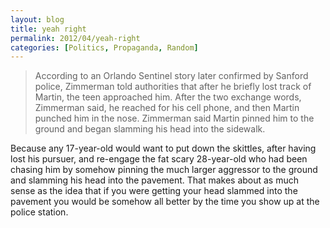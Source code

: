 ```yaml
---
layout: blog
title: yeah right
permalink: 2012/04/yeah-right
categories: [Politics, Propaganda, Random]
---
```


<blockquote>According to an Orlando Sentinel story later confirmed by Sanford police, Zimmerman told authorities that after he briefly lost track of Martin, the teen approached him. After the two exchange words, Zimmerman said, he reached for his cell phone, and then Martin punched him in the nose. Zimmerman said Martin pinned him to the ground and began slamming his head into the sidewalk.</blockquote>

Because any 17-year-old would want to put down the skittles, after having lost his pursuer, and re-engage the fat scary 28-year-old who had been chasing him by somehow pinning the much larger aggressor to the ground and slamming his head into the pavement. That makes about as much sense as the idea that if you were getting your head slammed into the pavement you would be somehow all better by the time you show up at the police station.
